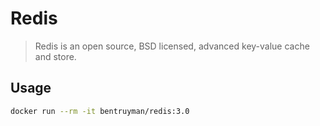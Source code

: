 # Redis

> Redis is an open source, BSD licensed, advanced
> key-value cache and store.

## Usage

```sh
docker run --rm -it bentruyman/redis:3.0
```
